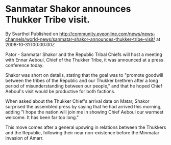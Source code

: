 # Sanmatar Shakor announces Thukker Tribe visit.
By Svarthol
Published on http://community.eveonline.com/news/news-channels/world-news/sanmatar-shakor-announces-thukker-tribe-visit/ at 2008-10-31T00:00:00Z

<!-- -->

Pator - Sanmatar Shakor and the Republic Tribal Chiefs will host a meeting with Ennar Aeboul, Chief of the Thukker Tribe, it was announced at a press conference today.

Shakor was short on details, stating that the goal was to "promote goodwill between the tribes of the Republic and our Thukker brethren after a long period of misunderstanding between our people," and that he hoped Chief Aeboul's visit would be productive for both factions.

When asked about the Thukker Chief's arrival date on Matar, Shakor surprised the assembled press by saying that he had arrived this morning, adding "I hope the nation will join me in showing Chief Aeboul our warmest welcome. It has been far too long."

This move comes after a general upswing in relations between the Thukkers and the Republic, following their near non-existence before the Minmatar invasion of Amarr.

